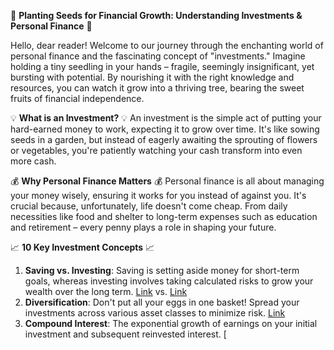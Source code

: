 🌱 **Planting Seeds for Financial Growth: Understanding Investments & Personal Finance** 🌱

Hello, dear reader! Welcome to our journey through the enchanting world of personal finance and the fascinating concept of "investments." Imagine holding a tiny seedling in your hands – fragile, seemingly insignificant, yet bursting with potential. By nourishing it with the right knowledge and resources, you can watch it grow into a thriving tree, bearing the sweet fruits of financial independence.

💡 **What is an Investment?** 💡
An investment is the simple act of putting your hard-earned money to work, expecting it to grow over time. It's like sowing seeds in a garden, but instead of eagerly awaiting the sprouting of flowers or vegetables, you're patiently watching your cash transform into even more cash.

💰 **Why Personal Finance Matters** 💰
Personal finance is all about managing your money wisely, ensuring it works for you instead of against you. It's crucial because, unfortunately, life doesn't come cheap. From daily necessities like food and shelter to long-term expenses such as education and retirement – every penny plays a role in shaping your future.

📈 **10 Key Investment Concepts** 📈

1. **Saving vs. Investing**: Saving is setting aside money for short-term goals, whereas investing involves taking calculated risks to grow your wealth over the long term. [Link](https://www.investopedia.com/terms/s/saving.asp) vs. [Link](https://www.investopedia.com/terms/i/investment.asp)
2. **Diversification**: Don't put all your eggs in one basket! Spread your investments across various asset classes to minimize risk. [Link](https://www.investopedia.com/terms/d/diversification.asp)
3. **Compound Interest**: The exponential growth of earnings on your initial investment and subsequent reinvested interest. [